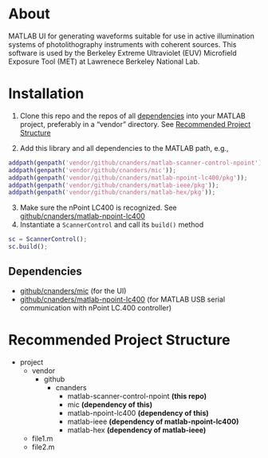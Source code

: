 # About

MATLAB UI for generating waveforms suitable for use in active illumination systems of photolithography instruments with coherent sources.   This software is used by the Berkeley Extreme Ultraviolet (EUV) Microfield Exposure Tool (MET) at Lawrenece Berkeley National Lab.

# Installation

1. Clone this repo and the repos of all [dependencies](#dependencies) into your MATLAB project, preferably in a “vendor” directory.  See [Recommended Project Structure](#project-structure)

2. Add this library and all dependencies to the MATLAB path, e.g., 

```matlab
addpath(genpath('vendor/github/cnanders/matlab-scanner-control-npoint'));
addpath(genpath('vendor/github/cnanders/mic'));
addpath(genpath('vendor/github/cnanders/matlab-npoint-lc400/pkg'));
addpath(genpath('vendor/github/cnanders/matlab-ieee/pkg'));
addpath(genpath('vendor/github/cnanders/matlab-hex/pkg'));

```
3. Make sure the nPoint LC400 is recognized.  See [github/cnanders/matlab-npoint-lc400](https://github.com/cnanders/matlab-npoint-lc400)
3. Instantiate a `ScannerControl` and call its `build()` method

```matlab
sc = ScannerControl();
sc.build();
```

<a name="dependencies"></a>
## Dependencies

- [github/cnanders/mic](https://github.com/cnanders/mic) (for the UI)
- [github/cnanders/matlab-npoint-lc400](https://github.com/cnanders/matlab-npoint-lc400) (for MATLAB USB serial communication with nPoint LC.400 controller)

<a name="project-structure"></a>
# Recommended Project Structure

- project
	- vendor
		- github
			- cnanders
                - matlab-scanner-control-npoint **(this repo)**
                - mic **(dependency of this)**
                - matlab-npoint-lc400 **(dependency of this)**	
				- matlab-ieee **(dependency of matlab-npoint-lc400)**
				- matlab-hex **(dependency of matlab-ieee)**
	- file1.m
	- file2.m